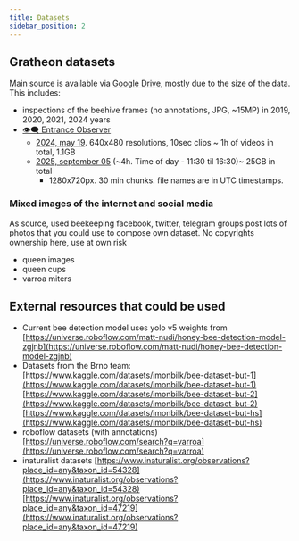 ```yaml
---
title: Datasets
sidebar_position: 2
---
```


## Gratheon datasets

Main source is available via [Google Drive](https://drive.google.com/drive/folders/105PmxDKFUR6NCPLHBkXGdkfcZwWf9ABI?usp=drive_link), mostly due to the size of the data. This includes:

- inspections of the beehive frames (no annotations, JPG, ~15MP) in 2019, 2020, 2021, 2024 years
- [👁️‍🗨️ Entrance Observer](/about/products/beehive_camera/)
	- [2024, may 19](https://drive.google.com/drive/folders/1bD9uFYu0c2Y4NfKOqTwB-NGl1ZIwEyI1?usp=drive_link). 640x480 resolutions, 10sec clips ~ 1h of videos in total, 1.1GB
	- [2025, september 05](https://drive.google.com/drive/folders/12oV370f8HqrZsuXUU9mLWeT9NAs8HcO2?usp=drive_link) (~4h. Time of day - 11:30  til 16:30)~ 25GB in total
		- 1280x720px. 30 min chunks. file names are in UTC timestamps.

### Mixed images of the internet and social media

As source, used beekeeping facebook, twitter, telegram groups post lots of photos that you could use to compose own dataset. No copyrights ownership here, use at own risk

- queen images
- queen cups
- varroa miters

## External resources that could be used

- Current bee detection model uses yolo v5 weights from [https://universe.roboflow.com/matt-nudi/honey-bee-detection-model-zgjnb](https://universe.roboflow.com/matt-nudi/honey-bee-detection-model-zgjnb)
- Datasets from the Brno team: [https://www.kaggle.com/datasets/imonbilk/bee-dataset-but-1](https://www.kaggle.com/datasets/imonbilk/bee-dataset-but-1) [https://www.kaggle.com/datasets/imonbilk/bee-dataset-but-2](https://www.kaggle.com/datasets/imonbilk/bee-dataset-but-2) [https://www.kaggle.com/datasets/imonbilk/bee-dataset-but-hs](https://www.kaggle.com/datasets/imonbilk/bee-dataset-but-hs)
- roboflow datasets (with annotations) [https://universe.roboflow.com/search?q=varroa](https://universe.roboflow.com/search?q=varroa)
- inaturalist datasets [https://www.inaturalist.org/observations?place_id=any&taxon_id=54328](https://www.inaturalist.org/observations?place_id=any&taxon_id=54328) [https://www.inaturalist.org/observations?place_id=any&taxon_id=47219](https://www.inaturalist.org/observations?place_id=any&taxon_id=47219)

